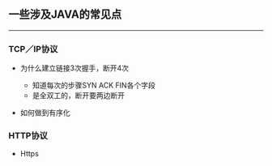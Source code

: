 ## 一些涉及JAVA的常见点
***
### TCP／IP协议
* 为什么建立链接3次握手，断开4次
    
    * 知道每次的步骤SYN ACK FIN各个字段
    * 是全双工的，断开要两边断开
    
* 如何做到有序化
### HTTP协议
* Https
